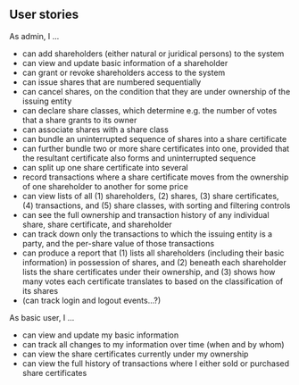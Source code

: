 User stories
------------

As admin, I ...
 - can add shareholders (either natural or juridical persons) to the system
 - can view and update basic information of a shareholder
 - can grant or revoke shareholders access to the system
 - can issue shares that are numbered sequentially
 - can cancel shares, on the condition that they are under ownership of the
   issuing entity
 - can declare share classes, which determine e.g. the number of votes that a
   share grants to its owner
 - can associate shares with a share class
 - can bundle an uninterrupted sequence of shares into a share certificate
 - can further bundle two or more share certificates into one, provided that the
   resultant certificate also forms and uninterrupted sequence
 - can split up one share certificate into several
 - record transactions where a share certificate moves from the ownership of one
   shareholder to another for some price
 - can view lists of all (1) shareholders, (2) shares, (3) share certificates,
   (4) transactions, and (5) share classes, with sorting and filtering controls
 - can see the full ownership and transaction history of any individual share,
   share certificate, and shareholder
 - can track down only the transactions to which the issuing entity is a party,
   and the per-share value of those transactions
 - can produce a report that (1) lists all shareholders (including their basic
   information) in possession of shares, and (2) beneath each shareholder lists
   the share certificates under their ownership, and (3) shows how many votes
   each certificate translates to based on the classification of its shares
 - (can track login and logout events...?)

 As basic user, I ...
  - can view and update my basic information
  - can track all changes to my information over time (when and by whom)
  - can view the share certificates currently under my ownership
  - can view the full history of transactions where I either sold or purchased
    share certificates
